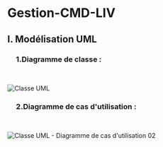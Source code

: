 # Gestion-CMD-LIV

<h2> I. Modélisation UML </h2>
<h3>    &nbsp;&nbsp;&nbsp;&nbsp;&nbsp;1.Diagramme de classe : </h3>
<br>

![Classe UML](https://user-images.githubusercontent.com/83125801/184262770-d9fa0d39-46eb-4377-9e66-f1a0b7bd075b.jpg)

<h3>    &nbsp;&nbsp;&nbsp;&nbsp;&nbsp;2.Diagramme de cas d'utilisation : </h3>
<br>

![Classe UML - Diagramme de cas d'utilisation       02](https://user-images.githubusercontent.com/83125801/184266064-184e1add-ac1d-47da-9813-556ac5fde47a.jpeg)
